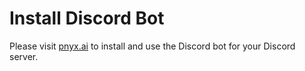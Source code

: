 # Install Discord Bot

Please visit [pnyx.ai](https://www.pnyx.ai) to install and use the Discord bot for your Discord server.
